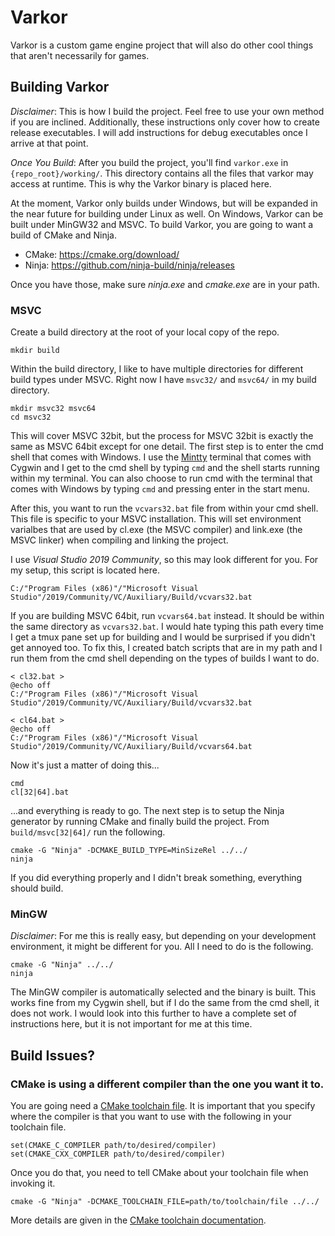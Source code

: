# Varkor

Varkor is a custom game engine project that will also do other cool things that aren't necessarily for games.

## Building Varkor

*Disclaimer*: This is how I build the project. Feel free to use your own method if you are inclined. Additionally, these instructions only cover how to create release executables. I will add instructions for debug executables once I arrive at that point.

*Once You Build*: After you build the project, you'll find `varkor.exe` in `{repo_root}/working/`. This directory contains all the files that varkor may access at runtime. This is why the Varkor binary is placed here.

At the moment, Varkor only builds under Windows, but will be expanded in the near future for building under Linux as well. On Windows, Varkor can be built under MinGW32 and MSVC. To build Varkor, you are going to want a build of CMake and Ninja.

- CMake: https://cmake.org/download/
- Ninja: https://github.com/ninja-build/ninja/releases

Once you have those, make sure *ninja.exe* and *cmake.exe* are in your path.

### MSVC

Create a build directory at the root of your local copy of the repo.

```
mkdir build
```

Within the build directory, I like to have multiple directories for different build types under MSVC. Right now I have `msvc32/` and `msvc64/` in my build directory.

```
mkdir msvc32 msvc64
cd msvc32
```

This will cover MSVC 32bit, but the process for MSVC 32bit is exactly the same as MSVC 64bit except for one detail. The first step is to enter the cmd shell that comes with Windows. I use the [Mintty](https://mintty.github.io/) terminal that comes with Cygwin and I get to the cmd shell by typing `cmd` and the shell starts running within my terminal. You can also choose to run cmd with the terminal that comes with Windows by typing `cmd` and pressing enter in the start menu.

After this, you want to run the `vcvars32.bat` file from within your cmd shell. This file is specific to your MSVC installation. This will set environment varialbes that are used by cl.exe (the MSVC compiler) and link.exe (the MSVC linker) when compiling and linking the project.

I use *Visual Studio 2019 Community*, so this may look different for you. For my setup, this script is located here.

```
C:/"Program Files (x86)"/"Microsoft Visual Studio"/2019/Community/VC/Auxiliary/Build/vcvars32.bat
```

If you are building MSVC 64bit, run `vcvars64.bat` instead. It should be within the same directory as `vcvars32.bat`. I would hate typing this path every time I get a tmux pane set up for building and I would be surprised if you didn't get annoyed too. To fix this, I created batch scripts that are in my path and I run them from the cmd shell depending on the types of builds I want to do.

```
< cl32.bat >
@echo off
C:/"Program Files (x86)"/"Microsoft Visual Studio"/2019/Community/VC/Auxiliary/Build/vcvars32.bat
```

```
< cl64.bat >
@echo off
C:/"Program Files (x86)"/"Microsoft Visual Studio"/2019/Community/VC/Auxiliary/Build/vcvars64.bat
```

Now it's just a matter of doing this...

```
cmd
cl[32|64].bat
```

...and everything is ready to go. The next step is to setup the Ninja generator by running CMake and finally build the project. From `build/msvc[32|64]/` run the following.

```
cmake -G "Ninja" -DCMAKE_BUILD_TYPE=MinSizeRel ../../
ninja
```

If you did everything properly and I didn't break something, everything should build.

### MinGW

*Disclaimer*: For me this is really easy, but depending on your development environment, it might be different for you. All I need to do is the following.

```
cmake -G "Ninja" ../../
ninja
```

The MinGW compiler is automatically selected and the binary is built. This works fine from my Cygwin shell, but if I do the same from the cmd shell, it does not work. I would look into this further to have a complete set of instructions here, but it is not important for me at this time.

## Build Issues?

### CMake is using a different compiler than the one you want it to.

You are going need a [CMake toolchain file](https://cmake.org/cmake/help/v3.6/manual/cmake-toolchains.7.html). It is important that you specify where the compiler is that you want to use with the following in your toolchain file.

```
set(CMAKE_C_COMPILER path/to/desired/compiler)
set(CMAKE_CXX_COMPILER path/to/desired/compiler)
```

Once you do that, you need to tell CMake about your toolchain file when invoking it.

```
cmake -G "Ninja" -DCMAKE_TOOLCHAIN_FILE=path/to/toolchain/file ../../
```

More details are given in the [CMake toolchain documentation](https://cmake.org/cmake/help/v3.6/manual/cmake-toolchains.7.html).
